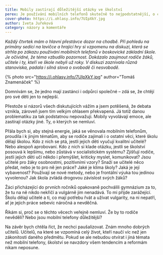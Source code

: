 ```yaml
---
title: Mobily zastírají důležitější otázky ve školství
perex: Je používání mobilních telefonů skutečně to nejpodstatnější, o co bychom se měli v našem školství zajímat? Nebo za tím zůstávají skryty daleko důležitější otázky?
cover-photo: https://i.ohlasy.info/7UIpXkY.jpg
author: Iveta Juřeková
category: názory a komentáře
---
```


*Každý čtvrtek mám o hlavní přestávce dozor na chodbě. Při pohledu na primány sedící na lavičce a hrající hry si vzpomenu na diskuzi, která se strhla po zákazu používání mobilních telefonů v boskovické základní škole. Je očividné, že téma vzbudilo pozornost. Dokázalo zaujmout rodiče žáků, učitele i ty, kteří ve škole nebyli už roky. V diskuzi zaznívala různá stanoviska, padala i silná slova o svobodě či nesvobodě.*

{% photo src="https://i.ohlasy.info/7UIpXkY.jpg" author="Tomáš Znamenáček" %}

Domnívám se, že jedno mají zastánci i odpůrci společné – zdá se, že chtějí pro své děti jen to nejlepší.

Přestože si názorů všech diskutujících vážím a jsem potěšená, že debata vznikla, zároveň jsem tím velkým ohlasem překvapená. Já totiž danou problematiku za tak podstatnou nepovažuji. Mobily vyvolávají emoce, ale zastírají otázky jiné. Ty, o kterých se nemluví.

Přála bych si, aby stejná energie, jaká se věnovala mobilním telefonům, proudila i k jiným tématům, aby se rodiče zajímali i o ostatní věci, které školu dělají školou. Kdo z nich se ptá, jestli jejich děti vyučují kvalitní učitelé? Nebo alespoň aprobovaní. Kdo z nich si klade otázku, jestli se školství posouvá k lepšímu, nebo zůstává v socialistickém systému? Zjišťují rodiče, jestli jejich děti učí někdo i přemýšlet, kriticky myslet, komunikovat? Jsou učitelé pro žáky osobnostmi, pozitivními vzory? Snaží se učitelé něco předat, nebo je to pro ně jen práce? Jaké je klima školy? Jaká je její vybavenost? Používají se nové metody, nebo je frontální výuka tou jedinou vyvolenou? Jak škola zvládá drogovou závislost svých žáků?

Žáci přicházející do prvních ročníků opakovaně pochválili gymnázium za to, že tu na ně nikdo nekřičí a vulgárně jim nenadává. To mi přijde zarážející. Školu dělají učitelé a ti, co mají potřebu řvát a užívat vulgarity, na ni nepatří, ať je jejich práce sebevíc náročná a nevděčná.

Říkám si, proč se o těchto věcech veřejně nemluví. Že by to rodiče nevěděli? Nebo jsou mobilní telefony důležitější?

Na závěr bych chtěla říct, že nechci paušalizovat. Znám mnoho dobrých učitelů. Učitelů, na které se vzpomíná celý život, kteří naučí víc než jen zákonitosti daného předmětu. Pokud se ale nebudou otvírat i jiná témata než mobilní telefony, školství se navzdory všem tendencím a reformám nikam neposune.
